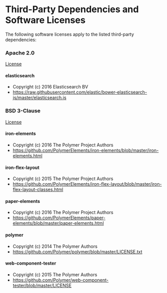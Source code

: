 # Third-Party Dependencies and Software Licenses

The following software licenses apply to the listed third-party dependencies:

### Apache 2.0

[License](https://github.com/DigElements/facet-list/blob/master/THIRD-PARTY-LICENSES/APACHE-2.0)

#### elasticsearch
- Copyright (c) 2016 Elasticsearch BV
- https://raw.githubusercontent.com/elastic/bower-elasticsearch-js/master/elasticsearch.js

### BSD 3-Clause

[License](https://github.com/DigElements/facet-list/blob/master/THIRD-PARTY-LICENSES/BSD-3-CLAUSE)

#### iron-elements
- Copyright (c) 2016 The Polymer Project Authors
- https://github.com/PolymerElements/iron-elements/blob/master/iron-elements.html

#### iron-flex-layout
- Copyright (c) 2015 The Polymer Project Authors
- https://github.com/PolymerElements/iron-flex-layout/blob/master/iron-flex-layout-classes.html

#### paper-elements
- Copyright (c) 2016 The Polymer Project Authors
- https://github.com/PolymerElements/paper-elements/blob/master/paper-elements.html

#### polymer
- Copyright (c) 2014 The Polymer Authors
- https://github.com/Polymer/polymer/blob/master/LICENSE.txt

#### web-component-tester
- Copyright (c) 2015 The Polymer Authors
- https://github.com/Polymer/web-component-tester/blob/master/LICENSE
